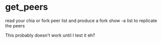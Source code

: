 # get_peers
read your chia or fork peer list and produce a fork show -a list to replicate the peers

This probably doesn't work until I test it eh?
